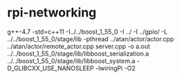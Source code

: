 rpi-networking
==============
g++-4.7 -std=c++11 -I../../boost_1_55_0 -I ../ -I ../gpio/ -L ../../boost_1_55_0/stage/lib -pthread ../atan/actor/actor.cpp ../atan/actor/remote_actor.cpp server.cpp -o a.out ../../boost_1_55_0/stage/lib/libboost_serialization.a ../../boost_1_55_0/stage/lib/libboost_system.a -D_GLIBCXX_USE_NANOSLEEP -lwiringPi -O2
